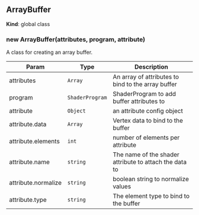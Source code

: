 <a name="ArrayBuffer"></a>

## ArrayBuffer
**Kind**: global class  
<a name="new_ArrayBuffer_new"></a>

### new ArrayBuffer(attributes, program, attribute)
A class for creating an array buffer.


| Param | Type | Description |
| --- | --- | --- |
| attributes | <code>Array</code> | An array of attributes to bind to the array buffer |
| program | <code>ShaderProgram</code> | ShaderProgram to add buffer attributes to |
| attribute | <code>Object</code> | an attribute config object |
| attribute.data | <code>Array</code> | Vertex data to bind to the buffer |
| attribute.elements | <code>int</code> | number of elements per attribute |
| attribute.name | <code>string</code> | The name of the shader attribute to attach the data to |
| attribute.normalize | <code>string</code> | boolean string to normalize values |
| attribute.type | <code>string</code> | The element type to bind to the buffer |

